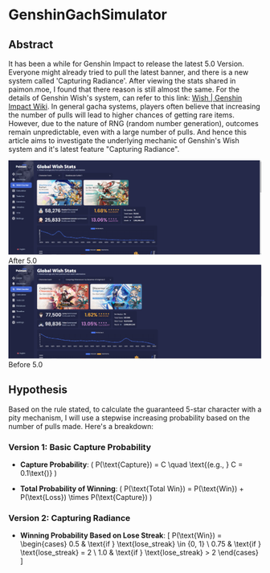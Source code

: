 # GenshinGachSimulator
## Abstract
It has been a while for Genshin Impact to release the latest 5.0 Version. Everyone might already tried to pull the latest banner, and there is a new system called 'Capturing Radiance'. After viewing the stats shared in paimon.moe, I found that there reason is still almost the same. For the details of Genshin Wish's system, can refer to this link: [Wish | Genshin Impact Wiki]([https://github.com/lenzyh/GenshinGachaSimulator](https://genshin-impact.fandom.com/wiki/Wish)). In general gacha systems, players often believe that increasing the number of pulls will lead to higher chances of getting rare items. However, due to the nature of RNG (random number generation), outcomes remain unpredictable, even with a large number of pulls. And hence this article aims to investigate the underlying mechanic of Genshin's Wish system and it's latest feature  "Capturing Radiance".

![Screenshot](images/GenshinWish1.PNG)
After 5.0
![Screenshot](images/GenshinWish2.PNG)
Before 5.0

## Hypothesis
Based on the rule stated, to calculate the guaranteed 5-star character with a pity mechanism, I will use a stepwise increasing probability based on the number of pulls made. Here's a breakdown:

### Version 1: Basic Capture Probability
- **Capture Probability**:
  \( P(\text{Capture}) = C \quad \text{(e.g., } C = 0.1\text{)} \)

- **Total Probability of Winning**:
  \( P(\text{Total Win}) = P(\text{Win}) + P(\text{Loss}) \times P(\text{Capture}) \)

### Version 2: Capturing Radiance
- **Winning Probability Based on Lose Streak**:
  \[
  P(\text{Win}) = 
  \begin{cases} 
  0.5 & \text{if } \text{lose\_streak} \in \{0, 1\} \\
  0.75 & \text{if } \text{lose\_streak} = 2 \\
  1.0 & \text{if } \text{lose\_streak} > 2 
  \end{cases}
  \]

